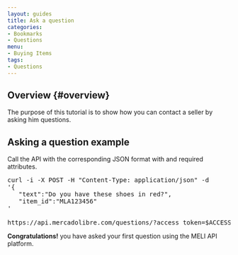 ```yaml
---
layout: guides
title: Ask a question
categories: 
- Bookmarks
- Questions
menu:
- Buying Items
tags: 
- Questions
---
```



## Overview {#overview}

The purpose of this tutorial is to show how you can contact a seller by asking him questions.


## Asking a question example

Call the API with the corresponding JSON format with and required attributes.

<pre class="terminal">
curl -i -X POST -H "Content-Type: application/json" -d
'{
   "text":"Do you have these shoes in red?",
   "item_id":"MLA123456"
'

https://api.mercadolibre.com/questions/?access_token=$ACCESS_TOKEN
</pre>
    
**Congratulations!** you have asked your first question using the MELI API platform.

